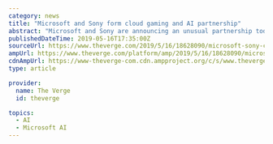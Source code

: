 ```yaml
---
category: news
title: "Microsoft and Sony form cloud gaming and AI partnership"
abstract: "Microsoft and Sony are announcing an unusual partnership today, allowing the two rivals to partner on cloud-based gaming services. “The two companies will explore joint development of future cloud solutions in Microsoft Azure to support their respective ..."
publishedDateTime: 2019-05-16T17:35:00Z
sourceUrl: https://www.theverge.com/2019/5/16/18628090/microsoft-sony-cloud-gaming-ai-partnership
ampUrl: https://www.theverge.com/platform/amp/2019/5/16/18628090/microsoft-sony-cloud-gaming-ai-partnership
cdnAmpUrl: https://www-theverge-com.cdn.ampproject.org/c/s/www.theverge.com/platform/amp/2019/5/16/18628090/microsoft-sony-cloud-gaming-ai-partnership
type: article

provider:
  name: The Verge
  id: theverge

topics:
  - AI
  - Microsoft AI
---
```

